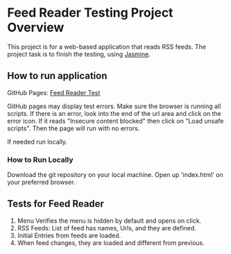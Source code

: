 # Feed Reader Testing Project Overview

This project is for a web-based application that reads RSS feeds. The project task is to finish the testing, using [Jasmine](http://jasmine.github.io/). 

## How to run application
GitHub Pages: [Feed Reader Test](https://michelle570.github.io/frontend-nanodegree-feedreader/)

GitHub pages may display test errors. Make sure the browser is running all scripts. If there is an error, look into the end of the url area and click on the error icon. If it reads "Insecure content blocked" then click on "Load unsafe scripts". Then the page will run with no errors.

If needed run locally.

### How to Run Locally
Download the git repository on your local machine. Open up 'index.html' on your preferred browser.

## Tests for Feed Reader
1. Menu Verifies the menu is hidden by default and opens on click.
2. RSS Feeds: List of feed has names, Urls, and they are defined.
3. Initial Entries from feeds are loaded.
4. When feed changes, they are loaded and different from previous.
